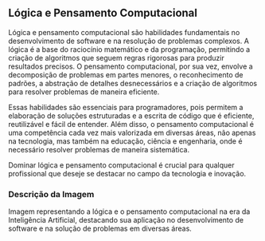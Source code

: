 ## Lógica e Pensamento Computacional
Lógica e pensamento computacional são habilidades fundamentais no desenvolvimento de software e na resolução de problemas complexos. A lógica é a base do raciocínio matemático e da programação, permitindo a criação de algoritmos que seguem regras rigorosas para produzir resultados precisos. O pensamento computacional, por sua vez, envolve a decomposição de problemas em partes menores, o reconhecimento de padrões, a abstração de detalhes desnecessários e a criação de algoritmos para resolver problemas de maneira eficiente.

Essas habilidades são essenciais para programadores, pois permitem a elaboração de soluções estruturadas e a escrita de código que é eficiente, reutilizável e fácil de entender. Além disso, o pensamento computacional é uma competência cada vez mais valorizada em diversas áreas, não apenas na tecnologia, mas também na educação, ciência e engenharia, onde é necessário resolver problemas de maneira sistemática.

Dominar lógica e pensamento computacional é crucial para qualquer profissional que deseje se destacar no campo da tecnologia e inovação.

### Descrição da Imagem
Imagem representando a lógica e o pensamento computacional na era da Inteligência Artificial, destacando sua aplicação no desenvolvimento de software e na solução de problemas em diversas áreas.

